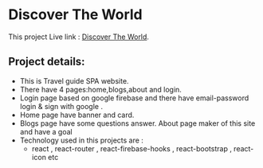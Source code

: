 # Discover The World

This project Live link : [Discover The World](https://github.com/facebook/create-react-app).

## Project details:

* This is Travel guide SPA website.
* There have 4 pages:home,blogs,about and login.
* Login page based on google firebase and there have email-password login & sign with google .
* Home page have banner and card.
* Blogs page have some questions answer. About page maker of this site and have a goal
* Technology used in this projects are : 
   * react , react-router , react-firebase-hooks , react-bootstrap , react-icon etc

